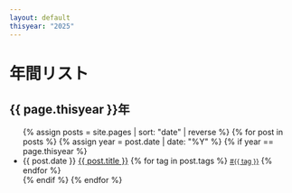 ```yaml
---
layout: default
thisyear: "2025"
---
```


# 年間リスト

## {{ page.thisyear }}年

<ul>
{% assign posts = site.pages | sort: "date" | reverse %}
{% for post in posts %}
  {% assign year = post.date | date: "%Y" %}
  {% if year == page.thisyear %}
    <li>
      {{ post.date }} <a href="{{ post.url | relative_url }}">{{ post.title }}</a>
        {% for tag in post.tags %}
          <a href="{{ 'tag/' | append: tag | url_encode | relative_url }}" class="post-tag"><small><span>#{{ tag }}</span></small></a>
        {% endfor %}
    </li>
  {% endif %}
{% endfor %}
</ul>
